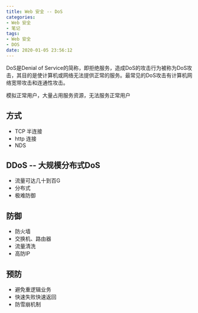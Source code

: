 ```yaml
---
title: Web 安全 -- DoS
categories:
- Web 安全
- 笔记
tags: 
- Web 安全
- DOS
date: 2020-01-05 23:56:12
---
```


DoS是Denial of Service的简称，即拒绝服务，造成DoS的攻击行为被称为DoS攻击，其目的是使计算机或网络无法提供正常的服务。最常见的DoS攻击有计算机网络宽带攻击和连通性攻击。

模拟正常用户，大量占用服务资源，无法服务正常用户

## 方式

- TCP 半连接
- http 连接
- NDS

## DDoS -- 大规模分布式DoS

- 流量可达几十到百G
- 分布式
- 极难防御

## 防御

- 防火墙
- 交换机、路由器
- 流量清洗
- 高防IP

## 预防

- 避免重逻辑业务
- 快速失败快速返回
- 防雪崩机制
